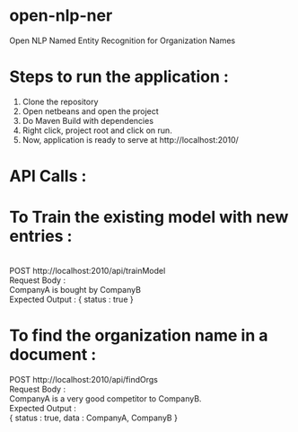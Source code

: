 # open-nlp-ner
Open NLP Named Entity Recognition for Organization Names


# Steps to run the application :

1. Clone the repository
2. Open netbeans and open the project
3. Do Maven Build with dependencies
4. Right click, project root and click on run.
5. Now, application is ready to serve at http://localhost:2010/

# API Calls :

# To Train the existing model with new entries :
<br/>
POST http://localhost:2010/api/trainModel
<br/>
Request Body :
<br/>
<START:company> CompanyA <END> is bought by <START:company> CompanyB <END>
<br/>
Expected Output :
{
	status : true
}

# To find the organization name in a document :

POST http://localhost:2010/api/findOrgs
<br/>
Request Body :
<br/>
CompanyA is a very good competitor to CompanyB.
<br/>
Expected Output :
<br/>
{
	status : true,
	data : CompanyA, CompanyB
}
